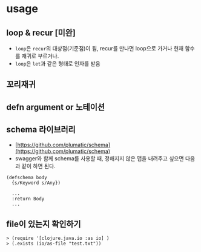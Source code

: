 # usage

## loop & recur \[미완\]

* `loop`은 `recur`의 대상점\(기준점\)이 됨, recur를 만나면 loop으로 가거나 현재 함수를 재귀로 부르거나.
* `loop`은 `let`과 같은 형태로 인자를 받음

## 꼬리재귀

## defn argument or 노테이션

## schema 라이브러리

* [https://github.com/plumatic/schema](https://github.com/plumatic/schema)
* swagger와 함께 schema를 사용할 때, 정해지지 않은 맵을 내려주고 싶으면 다음과 같이 하면 된다.

```text
(defschema body
  {s/Keyword s/Any})

  ...
  :return Body
  ...
```

## file이 있는지 확인하기

```
> (require '[clojure.java.io :as io] )
> (.exists (io/as-file "test.txt"))
```
